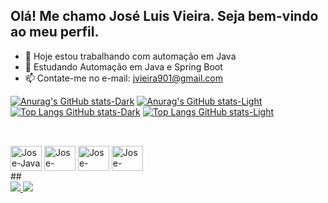 ## Olá! Me chamo José Luis Vieira. Seja bem-vindo ao meu perfil.

- 🔭 Hoje estou trabalhando com automação em Java
- 🌱 Estudando Automação em Java e Spring Boot 
- 📫 Contate-me no e-mail: jvieira901@gmail.com

[![Anurag's GitHub stats-Dark](https://github-readme-stats.vercel.app/api?username=Joselv1990&show_icons=true&theme=dark#gh-dark-mode-only)](https://github.com/anuraghazra/github-readme-stats#gh-dark-mode-only)
[![Anurag's GitHub stats-Light](https://github-readme-stats.vercel.app/api?username=Joselv1990&show_icons=true&theme=default#gh-light-mode-only)](https://github.com/anuraghazra/github-readme-stats#gh-light-mode-only)
[![Top Langs GitHub stats-Dark](https://github-readme-stats.vercel.app/api/top-langs/?username=Joselv1990&show_icons=true&theme=dark#gh-dark-mode-only)](https://github.com/anuraghazra/github-readme-stats#gh-dark-mode-only)
[![Top Langs GitHub stats-Light](https://github-readme-stats.vercel.app/api/top-langs/?username=Joselv1990&show_icons=true&theme=dark#gh-light-mode-only)](https://github.com/anuraghazra/github-readme-stats#gh-light-mode-only)
##
<div style ="display: inline_block"><br>
    <img align="center" alt="Jose-Java" height="40" width="50" src="https://cdn.jsdelivr.net/gh/devicons/devicon@latest/icons/java/java-original.svg">
    <img align="center" alt="Jose-Python" height="40" width="50" src="https://cdn.jsdelivr.net/gh/devicons/devicon@latest/icons/python/python-original.svg">
    <img align="center" alt="Jose-Ruby" height="40" width="50" src="https://cdn.jsdelivr.net/gh/devicons/devicon@latest/icons/ruby/ruby-original.svg">
    <img align="center" alt="Jose-Spring" height="40" width="50" src="https://cdn.jsdelivr.net/gh/devicons/devicon@latest/icons/spring/spring-original.svg">
</div>
##
<div>
    <a href="https://www.linkedin.com/in/josé-luis-vieira/" target="_blank"><img src="https://img.shields.io/badge/-LinkedIn-%230077B5?style=for-the-badge&logo=linkedin&logoColor=white" target="_blank"> </a>
     <a href="mailto:jvieira901@gmail.com"><img src="https://img.shields.io/badge/-Gmail-%23333?style=for-the-badge&logo=gmail&logoColor=white" target="_blank"> </a>
</div>
